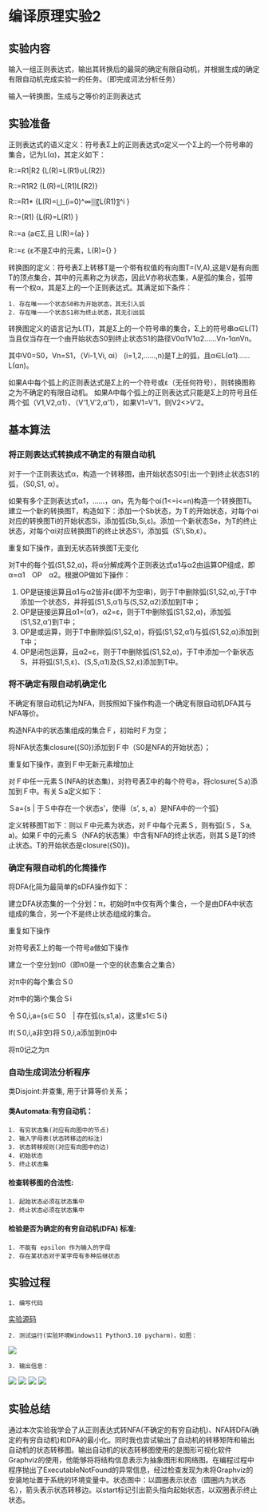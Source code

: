 # 编译原理实验2

## 实验内容

输入一组正则表达式，输出其转换后的最简的确定有限自动机，并根据生成的确定有限自动机完成实验一的任务。（即完成词法分析任务）

输入一转换图，生成与之等价的正则表达式

## 实验准备

正则表达式的语义定义：符号表Σ上的正则表达式α定义一个Σ上的一个符号串的集合，记为L(α)，其定义如下：

R::=R1|R2	{L(R)=L(R1)∪L(R2)}

R::=R1R2		{L(R)=L(R1)L(R2)}

R::=R1*		{L(R)=⋃_(i=0)^∞▒〖L(R1)〗^i }

R::=(R1)		{L(R)=L(R1)	}

R::=a		{a∈Σ,且 L(R)={a} }

R::=ε		{ε不是Σ中的元素，L(R)={} }

转换图的定义：符号表Σ上转移T是一个带有权值的有向图T=(V,A),这是V是有向图T的顶点集合，其中的元素称之为状态，因此V亦称状态集，A是弧的集合，弧带有一个权α，其是Σ上的一个正则表达式。其满足如下条件：

    1. 存在唯一一个状态S0称为开始状态，其无引入弧
	2. 存在唯一一个状态S1称为终止状态，其无引出弧

转换图定义的语言记为L(T)，其是Σ上的一个符号串的集合，Σ上的符号串α∈L(T)当且仅当存在一个由开始状态S0到终止状态S1的路径V0α1V1α2……Vn-1αnVn。

其中V0=S0，Vn=S1，（Vi-1,Vi, αi） (i=1,2,……,n)是T上的弧，且α∈L(α1)……L(αn)。

如果A中每个弧上的正则表达式是Σ上的一个符号或ε（无任何符号），则转换图称之为不确定的有限自动机。
如果A中每个弧上的正则表达式只能是Σ上的符号且任两个弧（V1,V2,α1）、（V’1,V’2,α’1），如果V1=V’1，则V2<>V’2。

## 基本算法

### 将正则表达式转换成不确定的有限自动机

对于一个正则表达式α，构造一个转移图，由开始状态S0引出一个到终止状态S1的弧，（S0,S1, α）。

如果有多个正则表达式α1，……，αn，先为每个αi(1<=i<=n)构造一个转换图Ti。建立一个新的转换图T，构造如下：添加一个Sb状态，为Ｔ的开始状态，对每个αi对应的转换图Ti的开始状态Si，添加弧(Sb,Si,ε)。添加一个新状态Se，为T的终止状态，对每个αi对应转换图Ti的终止状态S’i，添加弧（S’i,Sb,ε）。

重复如下操作，直到无状态转换图T无变化

对T中的每个弧(S1,S2,α)，将α分解成两个正则表达式α1与α2由运算OP组成，即α=α1　OP　α2。根据OP做如下操作：

1. OP是链接运算且α1与α2皆非ε(即不为空串)，则于T中删除弧(S1,S2,α),于T中添加一个状态S，并将弧(S1,S,α1)与(S,S2,α2)添加到T中；
2. OP是链接运算且α1=(α’)，α2=ε，则于T中删除弧(S1,S2,α)，添加弧(S1,S2,α’)到T中；
3. OP是或运算，则于T中删除弧(S1,S2,α)，将弧(S1,S2,α1)与弧(S1,S2,α)添加到T中；
4. OP是闭包运算，且α2=ε，则于T中删除弧(S1,S2,α)，于T中添加一个新状态S，并将弧(S1,S,ε)、(S,S,α1)及(S,S2,ε)添加到T中。

### 将不确定有限自动机确定化
不确定有限自动机记为NFA，则按照如下操作构造一个确定有限自动机DFA其与NFA等价。

构造NFA中的状态集组成的集合Ｆ，初始时Ｆ为空；

将NFA状态集closure({S0})添加到Ｆ中（S0是NFA的开始状态）；

重复如下操作，直到Ｆ中无新元素增加止

对Ｆ中任一元素Ｓ(NFA的状态集)，对符号表Σ中的每个符号a，将closure(Ｓa)添加到Ｆ中。有关Ｓa定义如下：

Ｓa={s | 于Ｓ中存在一个状态s’，使得（s’, s, a）是NFA中的一个弧}

定义转移图T如下：则以Ｆ中元素为状态，对Ｆ中每个元素Ｓ，则有弧(Ｓ，Ｓa, a)。如果Ｆ中的元素Ｓ（NFA的状态集）中含有NFA的终止状态，则其Ｓ是T的终止状态。T的开始状态是closure({S0})。

### 确定有限自动机的化简操作

将DFA化简为最简单的sDFA操作如下：

建立DFA状态集的一个分划：π，初始时π中仅有两个集合，一个是由DFA中状态组成的集合，另一个不是终止状态组成的集合。

重复如下操作

对符号表Σ上的每一个符号a做如下操作

建立一个空分划π0（即π0是一个空的状态集合之集合）

对π中的每个集合Ｓ0

对π中的第i个集合Ｓi

令Ｓ0,i,a={s∈Ｓ0　| 存在弧(s,s1,a)，这里s1∈Ｓi}

If(Ｓ0,i,a非空)将Ｓ0,i,a添加到π0中

将π0记之为π

### 自动生成词法分析程序

类Disjoint:并查集, 用于计算等价关系；

#### 类Automata:有穷自动机：

	1. 有穷状态集(对应有向图中的节点)
    2. 输入字母表(状态转移边的标注)
    3. 状态转移规则(对应有向图中的边)
    4. 初始状态
    5. 终止状态集

#### 检查转移图的合法性:
	
    1. 起始状态必须在状态集中
	2. 终止状态必须在状态集中

#### 检验是否为确定的有穷自动机(DFA) 标准:

	1. 不能有 epsilon 作为输入的字母
	2. 存在某状态对于某字母有多种后继状态

## 实验过程

	1. 编写代码

[实验源码](./main.py)

	2. 测试运行(实验环境Windows11 Python3.10 pycharm)，如图：
 
![](./img/1.png)

	3. 输出信息：
 
 ![](./img/2.png)
 ![](./img/3.png)
 ![](./img/4.png)
 ![](./img/5.png)
   
## 实验总结

通过本次实验我学会了从正则表达式转NFA(不确定的有穷自动机)、NFA转DFA(确定的有穷自动机)和DFA的最小化。同时我也尝试输出了自动机的转移矩阵和输出自动机的状态转移图。输出自动机的状态转移图使用的是图形可视化软件Graphviz的使用，他能够将将结构信息表示为抽象图形和网络图。在编程过程中程序抛出了ExecutableNotFound的异常信息，经过检查发现为未将Graphviz的安装地址置于系统的环境变量中。状态图中：以圆圈表示状态（圆圈内为状态名），箭头表示状态转移边。以start标记引出箭头指向起始状态，以双圈表示终止状态。
